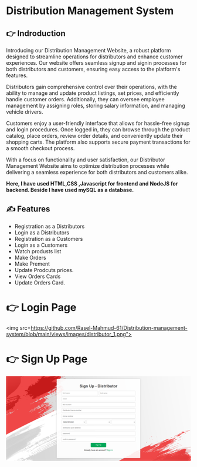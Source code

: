  #  Distribution Management System
 
 
  
## 👉 Indroduction 

Introducing our Distribution  Management Website, a robust platform designed to streamline operations for distributors and enhance customer experiences. Our website offers seamless signup and signin processes for both distributors and customers, ensuring easy access to the platform's features.

Distributors gain comprehensive control over their operations, with the ability to manage and update product listings, set prices, and efficiently handle customer orders. Additionally, they can oversee employee management by assigning roles, storing salary information, and managing vehicle drivers.

Customers enjoy a user-friendly interface that allows for hassle-free signup and login procedures. Once logged in, they can browse through the product catalog, place orders, review order details, and conveniently update their shopping carts. The platform also supports secure payment transactions for a smooth checkout process.

With a focus on functionality and user satisfaction, our Distributor Management Website aims to optimize distribution processes while delivering a seamless experience for both distributors and customers alike.

 **Here, I have used HTML,CSS ,Javascript for frontend and NodeJS for backend. Beside I have used mySQL as a database.**

## ✍️ Features

- Registration as a Distributors
- Login as a Distributors
-  Registration as a Customers
- Login as a Customers
- Watch produsts list
- Make Orders
- Make Prement
- Update Prodcuts prices.
- View Orders Cards
- Update Orders Card.
  

  
 # 👉 Login Page 
 
 

<img    src=https://github.com/Rasel-Mahmud-61/Distribution-management-system/blob/main/views/images/distributor_1.png">


 
# 👉 Sign Up Page 



<img    src="https://github.com/Rasel-Mahmud-61/Distribution-management-system/blob/main/views/images/distributor_signUp.png">






